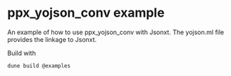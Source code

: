# ppx\_yojson\_conv example

An example of how to use ppx\_yojson\_conv with Jsonxt. The yojson.ml
file provides the linkage to Jsonxt.

Build with

```
dune build @examples
```
